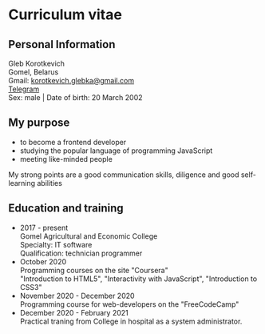 # Curriculum vitae

## Personal Information
Gleb Korotkevich</br>
Gomel, Belarus</br>
Gmail: korotkevich.glebka@gmail.com</br>
[Telegram](https://t.me/glebka232)</br>
Sex: male | Date of birth: 20 March 2002</br>
## My purpose
* to become a frontend developer
* studying the popular language of programming JavaScript
* meeting like-minded people

My strong points are a good communication skills, diligence and good self-learning abilities
## Education and training
* 2017 - present</br>
  Gomel Agricultural and Economic Сollege</br>
  Specialty: IT software</br>
  Qualification: technician programmer</br>
* October 2020</br>
  Programming courses on the site "Coursera"</br>
  "Introduction to HTML5", "Interactivity with JavaScript", "Introduction to CSS3"</br>
* November 2020 - December 2020</br>
  Programming course for web-developers on the "FreeCodeCamp"
* December 2020 - February 2021<br>
  Practical traning from Сollege in hospital as a system administrator.
